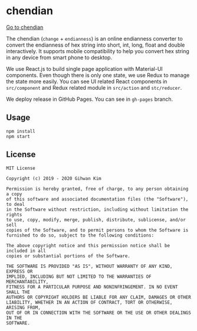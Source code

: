 # chendian

[Go to chendian][1]

The chendian (`change` + `endianness`) is an online endianness converter to
convert the endianness of hex string into short, int, long, float and double
interactively. It supports mobile compatibility to help you convert hex string
in any device from smart phone to desktop.

We use React.js to build single page application with Material-UI components.
Even though there is only one state, we use Redux to manage the state more 
easily. You can see UI related React components in `src/component` and Redux
related module in `src/action` and `stc/reducer`.

We deploy release in GitHub Pages. You can see in `gh-pages` branch.

## Usage

```
npm install
npm start
```

## License

```
MIT License

Copyright (c) 2019 - 2020 Gihwan Kim

Permission is hereby granted, free of charge, to any person obtaining a copy
of this software and associated documentation files (the "Software"), to deal
in the Software without restriction, including without limitation the rights
to use, copy, modify, merge, publish, distribute, sublicense, and/or sell
copies of the Software, and to permit persons to whom the Software is
furnished to do so, subject to the following conditions:

The above copyright notice and this permission notice shall be included in all
copies or substantial portions of the Software.

THE SOFTWARE IS PROVIDED "AS IS", WITHOUT WARRANTY OF ANY KIND, EXPRESS OR
IMPLIED, INCLUDING BUT NOT LIMITED TO THE WARRANTIES OF MERCHANTABILITY,
FITNESS FOR A PARTICULAR PURPOSE AND NONINFRINGEMENT. IN NO EVENT SHALL THE
AUTHORS OR COPYRIGHT HOLDERS BE LIABLE FOR ANY CLAIM, DAMAGES OR OTHER
LIABILITY, WHETHER IN AN ACTION OF CONTRACT, TORT OR OTHERWISE, ARISING FROM,
OUT OF OR IN CONNECTION WITH THE SOFTWARE OR THE USE OR OTHER DEALINGS IN THE
SOFTWARE.
```

[1]: https://chendian.dev